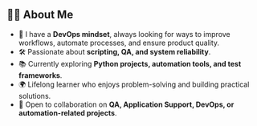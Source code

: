 ## 👩‍💻 About Me

- 🔄 I have a **DevOps mindset**, always looking for ways to improve workflows, automate processes, and ensure product quality.  
- 🛠️ Passionate about **scripting, QA, and system reliability**.  
- 📚 Currently exploring **Python projects, automation tools, and test frameworks**.  
- 🌍 Lifelong learner who enjoys problem-solving and building practical solutions.  
- 🤝 Open to collaboration on **QA, Application Support, DevOps, or automation-related projects**.  
